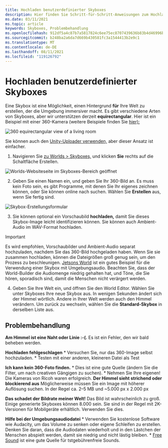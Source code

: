 ```yaml
---
title: Hochladen benutzerdefinierter Skyboxes
description: Hier finden Sie Schritt-für-Schritt-Anweisungen zum Hochladen und Behandeln von Problemen mit ihren benutzerdefinierten Skyboxes in AltspaceVR-Funktionen.
ms.date: 03/11/2021
ms.topic: article
keywords: Skyboxes, Problembehandlung
ms.openlocfilehash: 912df5a4c87b7a5817824c6ee75ec8707439636b83b4d46996bbc4129ee6e9de
ms.sourcegitcommit: b248ba2a6da7d669b430581fc3a1544413b2e9c1
ms.translationtype: MT
ms.contentlocale: de-DE
ms.lasthandoff: 08/11/2021
ms.locfileid: "119126792"
---
```

# <a name="uploading-custom-skyboxes"></a>Hochladen benutzerdefinierter Skyboxes

Eine Skybox ist eine Möglichkeit, einen Hintergrund **für** Ihre Welt zu erstellen, der die Umgebung immersiver macht. Es gibt verschiedene Arten von Skyboxes, aber wir unterstützen derzeit **equirectangular**. Hier ist ein Beispiel mit einer 360-Kamera (weitere Beispiele finden Sie [hier):](http://moments.mankindforward.com/) 

![360 equirectangular view of a living room](images/custom-skyboxes-img-01.jpeg)

Sie können auch den [Unity-Uploader verwenden,](world-building-toolkit-getting-started.md) aber dieser Ansatz ist einfacher.

1. Navigieren Sie [zu Worlds > Skyboxes,](https://account.altvr.com/skyboxes) und klicken **Sie** rechts auf die Schaltfläche Erstellen.

![Worlds-Websiteseite im Skyboxes-Bereich geöffnet](images/custom-skyboxes-img-02.png)

2. Geben Sie einen Namen ein, und geben Sie Ihr 360-Bild an. Es muss kein Foto sein, es gibt Programme, mit denen Sie Ihr eigenes zeichnen können, oder Sie können online nach suchen. Wählen Sie **Erstellen** aus, wenn Sie fertig sind. 

![Skybox-Erstellungsformular](images/custom-skyboxes-img-03.png)

3. Sie können optional ein Vorschaubild **hochladen,** damit Sie dieses Skybox-Image leicht identifizieren können. Sie können auch Ambient-Audio im WAV-Format hochladen. 

> [!IMPORTANT]
> Es wird empfohlen, Vorschaubilder und Ambient-Audio separat hochzuladen, nachdem Sie das 360-Bild hochgeladen haben. Wenn Sie sie zusammen hochladen, können die Dateigrößen groß genug sein, um den Prozess zu beschleunigen. [Jetsons World](https://account.altvr.com/worlds/1004174988393054363/spaces/1084431533181240311) ist ein gutes Beispiel für die Verwendung einer Skybox mit Umgebungsaudio. Beachten Sie, dass der World-Builder die Audiomenge niedrig gehalten hat, und Töne, die Sie hören, sporadisch sind, damit die Menschen nicht verärgert werden. 

4. Geben Sie Ihre Welt ein, und öffnen Sie den World Editor. Wählen Sie unter Skyboxes Ihre neue Skybox aus. In wenigen Sekunden ändert sich der Himmel wörtlich. Andere in Ihrer Welt werden auch den Himmel verändern. Um zurück zu wechseln, wählen Sie die **Standard-Skybox** in derselben Liste aus. 

## <a name="troubleshooting"></a>Problembehandlung

**Am Himmel ist eine Naht oder Linie :-(.** Es ist ein Fehler, den wir bald beheben werden.

**Hochladen fehlgeschlagen**
    * Versuchen Sie, nur das 360-Image selbst hochzuladen.
    * Testen mit einer anderen, kleineren Datei als Test

**Ich kann kein 360-Foto finden.**
    * Dies ist eine gute Quelle (ändern Sie die Filter, um nach creativen Gängigen zu suchen).
    * Nehmen Sie Ihre eigenen! Die Kameras von Ricoh waren erfolgreich. 
**Der Himmel sieht strichend oder blockierend aus** Möglicherweise müssen Sie ein Image mit höherer Auflösung suchen. In der Regel ca. 2–5 MB und ~5.000 px x 2.000 px

**Das schadet der Bildrate meiner Welt!**
Das Bild ist wahrscheinlich zu groß. Einige generierte Skyboxes können 8.000 sein. Sie sind in der Regel mit 2K-Versionen für Mobilgeräte erhältlich. Verwenden Sie dies.

**Hilfe bei der Umgebungsaudiodatei**
    * Verwenden Sie kostenlose Software wie Audacity, um das Volume zu senken oder eigene Schleifen zu erstellen. Denken Sie daran, dass die Audiodaten wiederholt und in den Lästchen der Menschen abspielt werden, damit sie niedrig und nicht lästig bleiben.
    * [Free Sound](https://freesound.org/) ist eine gute Quelle für tstgebührenfreie Sounds.
